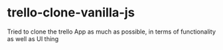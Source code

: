 # trello-clone-vanilla-js
Tried to clone the trello App as much as possible, in terms of functionality as well as UI thing

